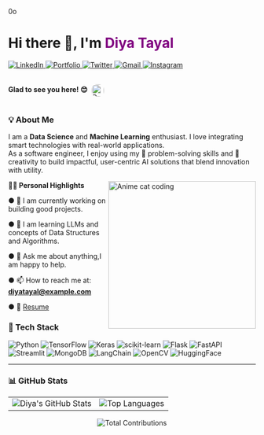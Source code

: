 0o<h1 align="left">Hi there 👋, I'm <span style="color: purple;">Diya Tayal</span></h1>


<p align="">
  <a href="https://linkedin.com/in/diyatayal">
    <img src="https://img.shields.io/badge/LinkedIn-blue?logo=linkedin&style=for-the-badge" alt="LinkedIn" />
  </a>
  <a href="https://portfolio-diya-3754.vercel.app/">
    <img src="https://img.shields.io/badge/Portfolio-000?style=for-the-badge&logo=firefox&logoColor=white" alt="Portfolio" />
  </a>
  <!-- Twitter (X) -->
<a href="https://twitter.com/yourusername">
  <img src="https://img.shields.io/badge/Twitter-1DA1F2?logo=twitter&style=for-the-badge" alt="Twitter" />
</a>

<!-- Gmail -->
<a href="mailto:diyatayal15@gmail.com">
  <img src="https://img.shields.io/badge/Gmail-D14836?logo=gmail&style=for-the-badge" alt="Gmail" />
</a>

<!-- Instagram -->
<a href="https://instagram.com/yourusername">
  <img src="https://img.shields.io/badge/Instagram-E4405F?logo=instagram&style=for-the-badge" alt="Instagram" />
</a>
</p>

<p align="left" style="display: inline-flex; align-items: center; gap: 8px;">
  <strong style="margin-bottom: 0;">Glad to see you here! 😊</strong>
  <img src="https://komarev.com/ghpvc/?username=Diyatayal&label=Views&color=blue&style=flat-square"
       alt="Profile Views"
       style="border-radius: 10px; height: 25px; margin-top: 3px;" />
</p>



### 💡 About Me

<p>
I am a <strong>Data Science</strong> and <strong>Machine Learning</strong> enthusiast. I love integrating smart technologies with real-world applications. <br/>
As a software engineer, I enjoy using my 🧠 problem-solving skills and 🎨 creativity to build impactful, user-centric AI solutions that blend innovation with utility.
</p>

<p align="left" width="100%">
  <img align="right" width="300" src="https://i0.wp.com/www.animefeminist.com/wp-content/uploads/2020/04/type-computer-squid-girl.gif?resize=350%2C197&ssl=1" alt="Anime cat coding">
 
<strong>🙋‍♀️ Personal Highlights</strong>

● 🔨 I am currently working on building good projects. 

● 📘 I am learning LLMs and concepts of Data Structures and Algorithms.

● 💬 Ask me about anything,I am happy to help.

● 📫 How to reach me at: **diyatayal@example.com**
  

● 📄 [Resume](https://drive.google.com/file/d/11b4TslAlqTkvGXQE1bIE3cKCQylwIF1T/view?usp=sharing)



</p>


### 🚀 Tech Stack

![Python](https://img.shields.io/badge/Python-3776AB?style=for-the-badge&logo=python&logoColor=white)
![TensorFlow](https://img.shields.io/badge/TensorFlow-FF6F00?style=for-the-badge&logo=tensorflow&logoColor=white)
![Keras](https://img.shields.io/badge/Keras-D00000?style=for-the-badge&logo=keras&logoColor=white)
![scikit-learn](https://img.shields.io/badge/scikit--learn-F7931E?style=for-the-badge&logo=scikit-learn&logoColor=white)
![Flask](https://img.shields.io/badge/Flask-000000?style=for-the-badge&logo=flask&logoColor=white)
![FastAPI](https://img.shields.io/badge/FastAPI-005571?style=for-the-badge&logo=fastapi)
![Streamlit](https://img.shields.io/badge/Streamlit-FF4B4B?style=for-the-badge&logo=streamlit&logoColor=white)
![MongoDB](https://img.shields.io/badge/MongoDB-4DB33D?style=for-the-badge&logo=mongodb&logoColor=white)
![LangChain](https://img.shields.io/badge/LangChain-1A1A1A?style=for-the-badge&logo=python&logoColor=green)
![OpenCV](https://img.shields.io/badge/OpenCV-27338e?style=for-the-badge&logo=opencv&logoColor=white)
![HuggingFace](https://img.shields.io/badge/HuggingFace-FFBF00?style=for-the-badge&logo=huggingface&logoColor=white)

---


<h3 align="">📊 GitHub Stats</h3>

<table>
  <tr>
    <td align="left">
      <img src="https://github-readme-stats.vercel.app/api?username=Diyatayal&show_icons=true&theme=tokyonight" alt="Diya's GitHub Stats" />
    </td>
    <td align="right">
      <img src="https://github-readme-stats.vercel.app/api/top-langs/?username=Diyatayal&layout=compact&theme=tokyonight" alt="Top Languages" />
    </td>
  </tr>
</table>

<p align="center">
  <img src="https://github-profile-summary-cards.vercel.app/api/cards/profile-details?username=Diyatayal&theme=tokyonight" alt="Total Contributions" />
</p>






